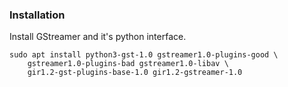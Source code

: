 ### Installation

Install GStreamer and it's python interface.
```
sudo apt install python3-gst-1.0 gstreamer1.0-plugins-good \
    gstreamer1.0-plugins-bad gstreamer1.0-libav \
    gir1.2-gst-plugins-base-1.0 gir1.2-gstreamer-1.0
```